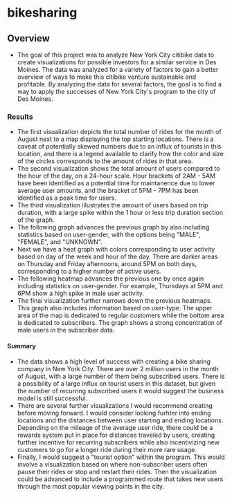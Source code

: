 # bikesharing
## Overview
* The goal of this project was to analyze New York City citibike data to create visualizations for possible investors for a similar service in Des Moines. The data was analyzed for a variety of factors to gain a better overview of ways to make this citibike venture sustainable and profitable. By analyzing the data for several factors, the goal is to find a way to apply the successes of New York City's program to the city of Des Moines.


### Results
* The first visualization depicts the total number of rides for the month of August next to a map displaying the top starting locations. There is a caveat of potentially skewed numbers due to an influx of tourists in this location, and there is a legend available to clarify how the color and size of the circles corresponds to the amount of rides in that area.
* The second visualization shows the total amount of users compared to the hour of the day, on a 24-hour scale. Hour brackets of 2AM - 5AM have been identified as a potential time for maintanence due to lower average user amounts, and the bracket of 5PM - 7PM has been identified as a peak time for users.
* The third visualization illustrates the amount of users based on trip duration, with a large spike within the 1 hour or less trip duration section of the graph.
* The following graph advances the previous graph by also including statistics based on user-gender, with the options being "MALE", "FEMALE", and "UNKNOWN".
* Next we have a heat graph with colors corresponding to user activity based on day of the week and hour of the day. There are darker areas on Thursday and Friday afternoons, around 5PM on both days, corresponding to a higher number of active users.
* The following heatmap advances the previous one by once again including statistics on user-gender. For example, Thursdays at 5PM and 6PM show a high spike in male user activity.
* The final visualization further narrows down the previous heatmaps. This graph also includes information based on user-type. The upper area of the map is dedicated to regular customers while the bottom area is dedicated to subscribers. The graph shows a strong concentration of male users in the subscriber data. 


#### Summary
* The data shows a high level of success with creating a bike sharing company in New York City. There are over 2 million users in the month of August, with a large number of them being subscribed users. There is a possibility of a large influx on tourist users in this dataset, but given the number of recurring subscribed users it would suggest the business model is still successful. 
* There are several further visualizations I would recommend creating before moving forward. I would consider looking furhter into ending locations and the distances between user starting and ending locations. Depending on the mileage of the average user ride, there could be a rewards system put in place for distances traveled by users, creating further incentive for recurring subscribers while also incentivizing new customers to go for a longer ride during their more rare usage.
* Finally, I would suggest a "tourist option" within the program. This would involve a visualization based on where non-subscriber users often pause their rides or stop and restart their rides. Then the visualization could be advanced to include a programmed route that takes new users through the most popular viewing points in the city. 
